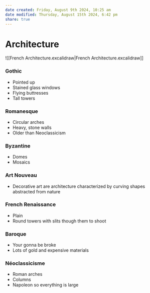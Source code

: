 ```yaml
---
date created: Friday, August 9th 2024, 10:25 am
date modified: Thursday, August 15th 2024, 6:42 pm
share: true
---
```


# Architecture

![[French Architecture.excalidraw|French Architecture.excalidraw]]

### Gothic

- Pointed up
- Stained glass windows
- Flying buttresses
- Tall towers

### Romanesque

- Circular arches
- Heavy, stone walls
- Older than Neoclassicism

### Byzantine

- Domes
- Mosaics

### Art Nouveau

- Decorative art are architecture characterized by curving shapes abstracted from nature

### French Renaissance

- Plain
- Round towers with slits though them to shoot

### Baroque

- Your gonna be broke
- Lots of gold and expensive materials

### Néoclassicisme

- Roman arches
- Columns
- Napoleon so everything is large
